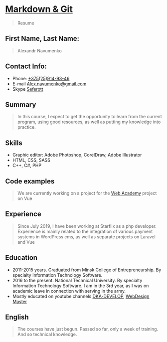 # [Markdown & Git](https://github.com/Alex-Navumenko/rsschool-cv)

> Resume

## First Name, Last Name:

> Alexandr Navumenko

## Contact Info:

* Phone: [+375(25)914-93-46](tel:+375259149346) 
* E-mail [Alex.navumenko@gmail.com](mailto:Alex.navumenko@gmail.com)
* Skype [Seferott](skype:live:.cid.fa79fc2699ebe1d5)

## Summary

> In this course, I expect to get the opportunity to learn from the current program, using good resources, as well as putting my knowledge into practice.

## Skills

* Graphic editor: Adobe Photoshop, CorelDraw, Adobe Illustrator
* HTML, CSS, SASS
* C++, C#, PHP

## Code examples

> We are currently working on a project for the [Web Academy](https://github.com/nerfenoff/wacademy) project on Vue

## Experience

> Since July 2019, I have been working at Starflix as a php developer. Experience is mainly related to the integration of various payment systems in WordPress cms, as well as separate projects on Laravel and Vue

## Education

* 2011-2015 years. Graduated from Minsk College of Entrepreneurship. By specialty Information Technology Software.
* 2016 to the present. National Technical University. By specialty Information Technology Software. I am in the 3rd year, as I was on academic leave in connection with serving in the army.
* Mostly educated on youtube channels [DKA-DEVELOP](https://www.youtube.com/channel/UCWdmR3tpvXkzubAZugUQLdw), [WebDesign Master](https://www.youtube.com/channel/UC7enHM_oJRYJOnyJrcRzwbg)

## English

> The courses have just begun. Passed so far, only a week of training. And so technical knowledge.